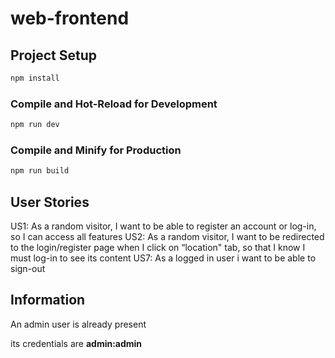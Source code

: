 # web-frontend

## Project Setup

```sh
npm install
```

### Compile and Hot-Reload for Development

```sh
npm run dev
```

### Compile and Minify for Production

```sh
npm run build
```

## User Stories
US1: As a random visitor, I want to be able to register an account or log-in, so I can access all features
US2: As a random visitor, I want to be redirected to the login/register page when I click on “location" tab, so that I know I must log-in to see its content
US7: As a logged in user i want to be able to sign-out
## Information 
<p> An admin user is already present </p>
<p> its credentials are <b>admin:admin</b> </p>